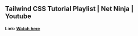## Tailwind CSS Tutorial Playlist | Net Ninja | Youtube
#### Link: <a href="https://youtube.com/playlist?list=PL4cUxeGkcC9gpXORlEHjc5bgnIi5HEGhw">Watch here</a>